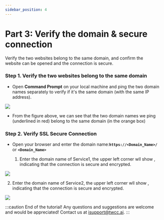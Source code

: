 ```yaml
---
sidebar_position: 4
---
```


# Part 3: Verify the domain & secure connection

Verify the two websites belong to the same domain, and confirm the website can be opened and the connection is secure.

### Step 1. Verify the two websites belong to the same domain

- Open **Command Prompt** on your local machine and ping the two domain names separately to verify if it's the same domain (with the same IP address).

![](https://cos.twcc.ai/SYS-MANUAL/uploads/upload_466882b371bd261cb4951280839c66f1.png)

- From the figure above, we can see that the two domain names we ping (underlined in red) belong to the same domain (in the orange box)

### Step 2. Verify SSL Secure Connection
- Open your browser and enter the domain name:**`https://<Domain_Name>/`** or **`<Domain_Name>`**
   
  1. Enter the domain name of Service1, the upper left corner wll show <i class="fa fa-lock" aria-hidden="true"></i>, indicating that the connection is secure and encrypted.


![](https://cos.twcc.ai/SYS-MANUAL/uploads/upload_67fb11684eab958ce77faeaa97c42df0.PNG)


  2.  Enter the domain name of Service2, the upper left corner wll show <i class="fa fa-lock" aria-hidden="true"></i>, indicating that the connection is secure and encrypted.

![](https://cos.twcc.ai/SYS-MANUAL/uploads/upload_01a5767e9a7c56bfa9d393e6ad4d2537.PNG)

:::caution
End of the tutorial! Any questions and suggestions are welcome and would be appreciated! Contact us at [isupport@twcc.ai](mailto:isupport@twcc.ai).
:::